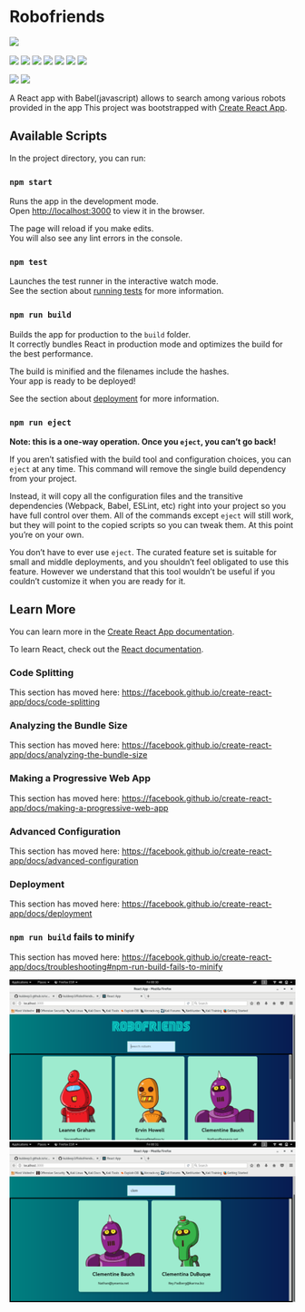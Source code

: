# Robofriends
![](https://img.shields.io/github/stars/kuldeep3/Robofriends.svg?style=social)

[![](https://img.shields.io/github/license/kuldeep3/Robofriends.svg)](https://github.com/kuldeep3/Robofriends/blob/master/LICENSE.md)
![](https://img.shields.io/github/repo-size/kuldeep3/Robofriends.svg)
![](https://img.shields.io/github/languages/count/kuldeep3/Robofriends.svg)
![](https://img.shields.io/github/languages/top/kuldeep3/Robofriends.svg)
[![](https://img.shields.io/github/package-json/v/kuldeep3/Robofriends.svg)](https://github.com/kuldeep3/Robofriends/blob/master/package.json)
![](https://img.shields.io/github/contributors/kuldeep3/Robofriends.svg)
![](https://img.shields.io/github/last-commit/kuldeep3/Robofriends.svg)

![](https://forthebadge.com/images/badges/made-with-javascript.svg)
![](https://forthebadge.com/images/badges/uses-html.svg)



A React app with Babel(javascript) allows to search among various robots provided in the app
This project was bootstrapped with [Create React App](https://github.com/facebook/create-react-app).

## Available Scripts

In the project directory, you can run:

### `npm start`

Runs the app in the development mode.<br>
Open [http://localhost:3000](http://localhost:3000) to view it in the browser.

The page will reload if you make edits.<br>
You will also see any lint errors in the console.

### `npm test`

Launches the test runner in the interactive watch mode.<br>
See the section about [running tests](https://facebook.github.io/create-react-app/docs/running-tests) for more information.

### `npm run build`

Builds the app for production to the `build` folder.<br>
It correctly bundles React in production mode and optimizes the build for the best performance.

The build is minified and the filenames include the hashes.<br>
Your app is ready to be deployed!

See the section about [deployment](https://facebook.github.io/create-react-app/docs/deployment) for more information.

### `npm run eject`

**Note: this is a one-way operation. Once you `eject`, you can’t go back!**

If you aren’t satisfied with the build tool and configuration choices, you can `eject` at any time. This command will remove the single build dependency from your project.

Instead, it will copy all the configuration files and the transitive dependencies (Webpack, Babel, ESLint, etc) right into your project so you have full control over them. All of the commands except `eject` will still work, but they will point to the copied scripts so you can tweak them. At this point you’re on your own.

You don’t have to ever use `eject`. The curated feature set is suitable for small and middle deployments, and you shouldn’t feel obligated to use this feature. However we understand that this tool wouldn’t be useful if you couldn’t customize it when you are ready for it.

## Learn More

You can learn more in the [Create React App documentation](https://facebook.github.io/create-react-app/docs/getting-started).

To learn React, check out the [React documentation](https://reactjs.org/).

### Code Splitting

This section has moved here: https://facebook.github.io/create-react-app/docs/code-splitting

### Analyzing the Bundle Size

This section has moved here: https://facebook.github.io/create-react-app/docs/analyzing-the-bundle-size

### Making a Progressive Web App

This section has moved here: https://facebook.github.io/create-react-app/docs/making-a-progressive-web-app

### Advanced Configuration

This section has moved here: https://facebook.github.io/create-react-app/docs/advanced-configuration

### Deployment

This section has moved here: https://facebook.github.io/create-react-app/docs/deployment

### `npm run build` fails to minify

This section has moved here: https://facebook.github.io/create-react-app/docs/troubleshooting#npm-run-build-fails-to-minify

![](https://github.com/kuldeep3/Robofriends/blob/master/screenshots/img1.png)
![](https://github.com/kuldeep3/Robofriends/blob/master/screenshots/img2.png)
